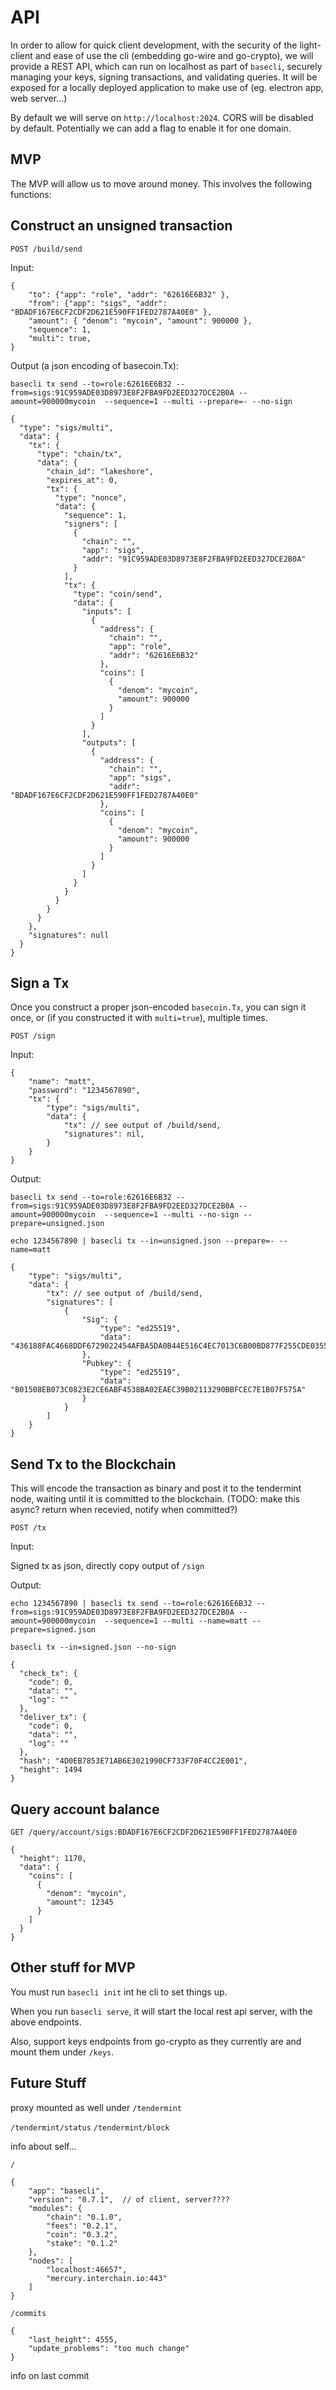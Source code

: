 # API

In order to allow for quick client development, with the security
of the light-client and ease of use the cli (embedding go-wire and
go-crypto), we will provide a REST API, which can run on localhost
as part of `basecli`, securely managing your keys, signing transactions,
and validating queries.  It will be exposed for a locally deployed
application to make use of (eg. electron app, web server...)

By default we will serve on `http://localhost:2024`.  CORS will be disabled by default.  Potentially we can add a flag to enable it for one domain.

## MVP

The MVP will allow us to move around money.  This involves the
following functions:

## Construct an unsigned transaction

`POST /build/send`

Input:
```
{
    "to": {"app": "role", "addr": "62616E6B32" },
    "from": {"app": "sigs", "addr": "BDADF167E6CF2CDF2D621E590FF1FED2787A40E0" },
    "amount": { "denom": "mycoin", "amount": 900000 },
    "sequence": 1,
    "multi": true,
}
```

Output (a json encoding of basecoin.Tx):

`basecli tx send --to=role:62616E6B32 --from=sigs:91C959ADE03D8973E8F2FBA9FD2EED327DCE2B0A --amount=900000mycoin  --sequence=1 --multi --prepare=- --no-sign`


```
{
  "type": "sigs/multi",
  "data": {
    "tx": {
      "type": "chain/tx",
      "data": {
        "chain_id": "lakeshore",
        "expires_at": 0,
        "tx": {
          "type": "nonce",
          "data": {
            "sequence": 1,
            "signers": [
              {
                "chain": "",
                "app": "sigs",
                "addr": "91C959ADE03D8973E8F2FBA9FD2EED327DCE2B0A"
              }
            ],
            "tx": {
              "type": "coin/send",
              "data": {
                "inputs": [
                  {
                    "address": {
                      "chain": "",
                      "app": "role",
                      "addr": "62616E6B32"
                    },
                    "coins": [
                      {
                        "denom": "mycoin",
                        "amount": 900000
                      }
                    ]
                  }
                ],
                "outputs": [
                  {
                    "address": {
                      "chain": "",
                      "app": "sigs",
                      "addr": "BDADF167E6CF2CDF2D621E590FF1FED2787A40E0"
                    },
                    "coins": [
                      {
                        "denom": "mycoin",
                        "amount": 900000
                      }
                    ]
                  }
                ]
              }
            }
          }
        }
      }
    },
    "signatures": null
  }
}
```

## Sign a Tx

Once you construct a proper json-encoded `basecoin.Tx`, you can sign it once, or (if you constructed it with `multi=true`), multiple times.


`POST /sign`

Input:

```
{
    "name": "matt",
    "password": "1234567890",
    "tx": {
        "type": "sigs/multi",
        "data": {
            "tx": // see output of /build/send,
            "signatures": nil,
        }
    }
}
```

Output:

`basecli tx send --to=role:62616E6B32 --from=sigs:91C959ADE03D8973E8F2FBA9FD2EED327DCE2B0A --amount=900000mycoin  --sequence=1 --multi --no-sign --prepare=unsigned.json`

`echo 1234567890 | basecli tx --in=unsigned.json --prepare=- --name=matt`

```
{
    "type": "sigs/multi",
    "data": {
        "tx": // see output of /build/send,
        "signatures": [
            {
                "Sig": {
                    "type": "ed25519",
                    "data": "436188FAC4668DDF6729022454AFBA5DA0B44E516C4EC7013C6B00BD877F255CDE0355F3FBFE9CCF88C9F519C192D498BF087AFE0D531351813432A100857803"
                },
                "Pubkey": {
                    "type": "ed25519",
                    "data": "B01508EB073C0823E2CE6ABF4538BA02EAEC39B02113290BBFCEC7E1B07F575A"
                }
            }
        ]
    }
}
```

## Send Tx to the Blockchain

This will encode the transaction as binary and post it to the tendermint node, waiting until it is committed to the blockchain.
(TODO: make this async? return when recevied, notify when committed?)

`POST /tx`

Input:

Signed tx as json, directly copy output of `/sign`

Output:


`echo 1234567890 | basecli tx send --to=role:62616E6B32 --from=sigs:91C959ADE03D8973E8F2FBA9FD2EED327DCE2B0A --amount=900000mycoin  --sequence=1 --multi --name=matt --prepare=signed.json`

`basecli tx --in=signed.json --no-sign`

```
{
  "check_tx": {
    "code": 0,
    "data": "",
    "log": ""
  },
  "deliver_tx": {
    "code": 0,
    "data": "",
    "log": ""
  },
  "hash": "4D0EB7853E71AB6E3021990CF733F70F4CC2E001",
  "height": 1494
}
```

## Query account balance

`GET /query/account/sigs:BDADF167E6CF2CDF2D621E590FF1FED2787A40E0`

```
{
  "height": 1170,
  "data": {
    "coins": [
      {
        "denom": "mycoin",
        "amount": 12345
      }
    ]
  }
}
```

## Other stuff for MVP

You must run `basecli init` int he cli to set things up.

When you run `basecli serve`, it will start the local rest api server, with the above endpoints.

Also, support keys endpoints from go-crypto as they currently are and mount them under `/keys`.

## Future Stuff

proxy mounted as well under `/tendermint`

`/tendermint/status`
`/tendermint/block`

info about self...

`/`

```
{
    "app": "basecli",
    "version": "0.7.1",  // of client, server????
    "modules": {
        "chain": "0.1.0",
        "fees": "0.2.1",
        "coin": "0.3.2",
        "stake": "0.1.2"
    },
    "nodes": [
        "localhost:46657",
        "mercury.interchain.io:443"
    ]
}
```

`/commits`

```
{
    "last_height": 4555,
    "update_problems": "too much change"
}
```

info on last commit
